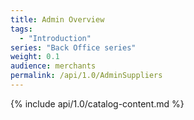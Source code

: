 ```yaml
---
title: Admin Overview
tags:
  - "Introduction"
series: "Back Office series"
weight: 0.1
audience: merchants
permalink: /api/1.0/AdminSuppliers
---
```

{% include api/1.0/catalog-content.md %}
